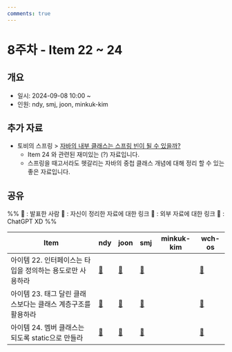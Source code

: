 ```yaml
---
comments: true
---
```

# 8주차 - Item 22 ~ 24

## 개요

- 일시: 2024-09-08 10:00 ~ 
- 인원: ndy, smj, joon, minkuk-kim

## 추가 자료
- 토비의 스프링 > [자바의 내부 클래스는 스프링 빈이 될 수 있을까?](https://www.youtube.com/watch?v=2G41JMLh05U)
	- Item 24 와 관련된 재미있는 (?) 자료입니다.
	- 스프링을 때고서라도 헷갈리는 자바의 중첩 클래스 개념에 대해 정리 할 수 있는 좋은 자료입니다.

## 공유
%% 
📢 : 발표한 사람
📄 : 자신이 정리한 자료에 대한 링크
🔗 : 외부 자료에 대한 링크
🤖 : ChatGPT XD
%%

| Item                                | ndy                                | joon                                                                                                                | smj                                              | minkuk-kim | wch-os                                                                       |
| ----------------------------------- | ---------------------------------- | ------------------------------------------------------------------------------------------------------------------- | ------------------------------------------------ | ---------- | ---------------------------------------------------------------------------- |
| 아이템 22. 인터페이스는 타입을 정의하는 용도로만 사용하라   | [📄](docs/chapter04/item22/ndy.md) | [📄](https://wonjoon.gitbook.io/joons-til/books/effective-java/item22.-use-interfaces-only-to-define-types)         | [📄](https://shinminjin.github.io/posts/item22/) |            | [📄](https://cute-boron-dfb.notion.site/22-824cf077f4ca4a0e80278470b5fb93cd) |
| 아이템 23. 태그 달린 클래스보다는 클래스 계층구조를 활용하라 | [📄](docs/chapter04/item23/ndy.md) | [📄](https://wonjoon.gitbook.io/joons-til/books/effective-java/item23.-prefer-class-hierarchies-to-tagged-classes)  | [📄](https://shinminjin.github.io/posts/item23/) |            | [📄](https://cute-boron-dfb.notion.site/23-b79d5f78dee445dc9e563e70223e6c0f) |
| 아이템 24. 멤버 클래스는 되도록 static으로 만들라    | [📄](docs/chapter04/item24/ndy.md) | [📄](https://wonjoon.gitbook.io/joons-til/books/effective-java/item24.-favor-static-member-classes-over-non-static) | [📄](https://shinminjin.github.io/posts/item24/) |            | [📄](https://cute-boron-dfb.notion.site/24-f004ab57af0448ea93df7f00fd07e629) |
